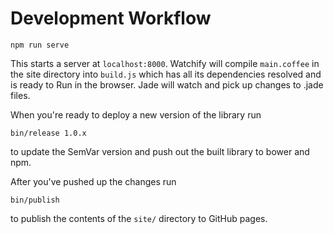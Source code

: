 # Development Workflow

    npm run serve

This starts a server at `localhost:8000`. Watchify will compile `main.coffee` in the site directory into `build.js` which has all its dependencies resolved and is ready to Run in the browser. Jade will watch and pick up changes to .jade files.

When you're ready to deploy a new version of the library run

    bin/release 1.0.x

to update the SemVar version and push out the built library to bower and npm.

After you've pushed up the changes run

    bin/publish

to publish the contents of the `site/` directory to GitHub pages.
